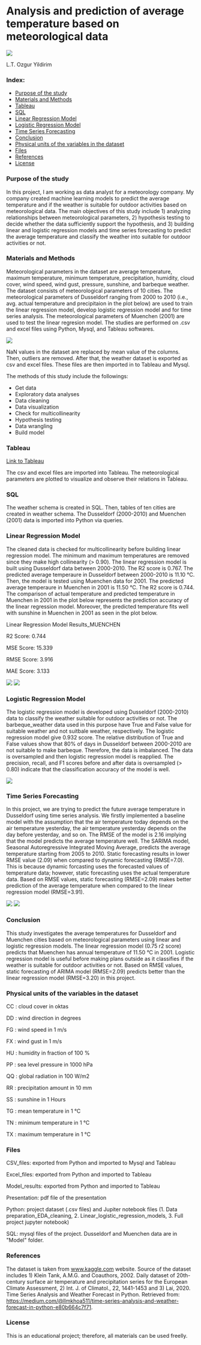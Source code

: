# Analysis and prediction of average temperature based on meteorological data

<img src="Images/r3.png"/>

L.T. Ozgur Yildirim

### Index:

* [Purpose of the study](#section1)
* [Materials and Methods](#section2)
* [Tableau](#section3)
* [SQL](#section4)
* [Linear Regression Model](#section5)
* [Logistic Regression Model](#section6)
* [Time Series Forecasting](#section7)
* [Conclusion](#section8)
* [Physical units of the variables in the dataset](#section9)
* [Files](#section10)
* [References](#section11)
* [License](#section12)


<a id='section1'></a>
### Purpose of the study

In this project, I am working as data analyst for a meteorology company. My company created machine learning models to predict the average temperature and if the weather is suitable for outdoor activities based on meteorological data. 
The main objectives of this study include 1) analyzing relationships between meteorological parameters, 2) hypothesis testing to decide whether the data sufficiently support the hypothesis, and 3) building linear and logistic regression models and time series forecasting to predict the average temperature and classify the weather into suitable for outdoor activities or not.

<a id='section2'></a>
### Materials and Methods

Meteorological parameters in the dataset are average temperature, maximum temperature, minimum temperature, precipitation, humidity, cloud cover, wind speed, wind gust, pressure, sunshine, and barbeque weather. The dataset consists of meteorological parameters of 10 cities. The meteorological parameters of Dusseldorf ranging from 2000 to 2010 (i.e., avg. actual temperature and precipitaion in the plot below) are used to train the linear regression model, develop logistic regression model and for time series analysis. The meteorological parameters of Muenchen (2001) are used to test the linear regresion model. The studies are performed on .csv and excel files using Python, Mysql, and Tableau softwares.

<img src="Images/r4.png"/>

NaN values in the dataset are replaced by mean value of the columns. Then, outliers are removed. After that, the weather dataset is exported as csv and excel files. These files are then imported in to Tableau and Mysql.

The methods of this study include the followings:
* Get data
* Exploratory data analyses
* Data cleaning
* Data visualization
* Check for multicollinearity
* Hypothesis testing
* Data wrangling
* Build model

<a id='section3'></a>
### Tableau
[Link to Tableau](https://public.tableau.com/views/Mid_bootcamp_project_16647282235460/Muenchen_model?:language=enUS&publish=yes&:display_count=n&:origin=viz_share_link)

The csv and excel files are imported into Tableau. The meteorological parameters are plotted to visualize and observe their relations in Tableau.

<a id='section4'></a>
### SQL

The weather schema is created in SQL. Then, tables of ten cities are created in weather schema. The Dusseldorf (2000-2010) and Muenchen (2001) data is imported into Python via queries.

<a id='section5'></a>
### Linear Regression Model

The cleaned data is checked for multicollinearity before building linear regression model. The minimum and maximum temperatures are removed since they make high collinearity (> 0.90).
The linear regression model is built using Dusseldorf data between 2000-2010. The R2 score is 0.767. The predicted average temperaure in Dusseldorf between 2000-2010 is 11.10 °C. Then, the model is tested using Muenchen data for 2001. The predicted average temperaure in Muenchen in 2001 is 11.50 °C. The R2 score is 0.744. The comparison of actual temperature and predicted temperature in Muenchen in 2001 in the plot below represents the prediction accuracy of the linear regression model. Moreover, the predicted temperature fits well with sunshine in Muenchen in 2001 as seen in the plot below. 

Linear Regression Model Results_MUENCHEN

 R2 Score:  0.744
 
 MSE Score:  15.339
 
 RMSE Score:  3.916
 
 MAE Score:  3.133
 
 <img src="Images/r5.png"/>
 
 <img src="Images/r2.png"/>

 <a id='section6'></a>
### Logistic Regression Model

The logistic regression model is developed using Dusseldorf (2000-2010) data to classify the weather suitable for outdoor activities or not. The barbeque_weather data used in this purpose have True and False value for suitable weather and not suitbale weather, respectively. The logistic regression model give 0.932 score. The relative distribution of True and False values show that 80% of days in Dusseldorf between 2000-2010 are not suitable to make barbeque. Therefore, the data is imbalanced. The data is oversampled and then logistic regression model is reapplied. The precision, recall, and F1 scores before and after data is oversampled (> 0.80) indicate that the classification accuracy of the model is well.

<img src="Images/r1.png"/>

 <a id='section7'></a>
### Time Series Forecasting

In this project, we are trying to predict the future average temperature in Dusseldorf using time series analysis. We firstly implemented a baseline model with the assumption that the air temperature today depends on the air temperature yesterday, the air temperature yesterday depends on the day before yesterday, and so on. The RMSE of the model is 2.16 implying that the model predicts the average temperature well. The SARIMA model, Seasonal Autoregressive Integrated Moving Average, predicts the average temperature starting from 2005 to 2010. Static forecasting results in lower RMSE value (2.09) when compared to dynamic forecasting (RMSE=7.0). This is because dynamic forcasting uses the forecasted values of temperature data; however, static forecasting uses the actual temperature data. Based on RMSE values, static forecasting (RMSE=2.09) makes better prediction of the average temperature when compared to the linear regression model (RMSE=3.91).
 
<img src="Images/r6.png"/>
<img src="Images/r7.png"/>

<a id='section8'></a>
### Conclusion

This study investigates the average temperatures for Dusseldorf and Muenchen cities based on meteorological parameters using linear
and logistic regression models.
The linear regression model (0.75 r2 score) predicts that Muenchen has annual temperature of 11.50 °C in 2001.
Logistic regression model is useful before making plans outside as it classifies if the weather is suitable for outdoor activities or not.
Based on RMSE values, static forecasting of ARIMA model (RMSE=2.09) predicts better than the linear regression model (RMSE=3.20) in this project.

<a id='section9'></a>
### Physical units of the variables in the dataset

CC   : cloud cover in oktas

DD   : wind direction in degrees

FG   : wind speed in 1 m/s

FX   : wind gust in 1 m/s

HU   : humidity in fraction of 100 %

PP   : sea level pressure in 1000 hPa

QQ   : global radiation in 100 W/m2

RR   : precipitation amount in 10 mm

SS   : sunshine in 1 Hours

TG   : mean temperature in 1 &#176;C

TN   : minimum temperature in 1 &#176;C

TX   : maximum temperature in 1 &#176;C

<a id='section10'></a>
### Files
CSV_files: exported from Python and imported to Mysql and Tableau

Excel_files: exported from Python and imported to Tableau

Model_results: exported from Python and imported to Tableau

Presentation: pdf file of the presentation

Python: project dataset (.csv files) and Jupiter notebook files (1. Data preparation_EDA_cleaning, 2. Linear_logistic_regression_models, 3. Full project jupyter notebook)

SQL: mysql files of the project. Dusseldorf and Muenchen data are in "Model" folder.

<a id='section11'></a>
### References
The dataset is taken from www.kaggle.com website. Source of the dataset includes 1) Klein Tank, A.M.G. and Coauthors, 2002. Daily dataset of 20th-century surface air temperature and precipitation series for the European Climate Assessment, 2) Int. J. of Climatol., 22, 1441-1453 and 3) Lai, 2020. Time Series Analysis and Weather Forecast in Python. Retrieved from: https://medium.com/@llmkhoa511/time-series-analysis-and-weather-forecast-in-python-e80b664c7f71.

<a id='section12'></a>
### License
This is an educational project; therefore, all materials can be used freelly.

